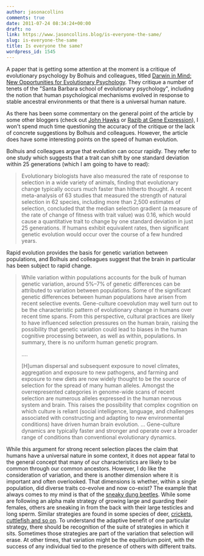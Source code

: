 ```yaml
---
author: jasonacollins
comments: true
date: 2011-07-24 08:34:24+00:00
draft: no
link: https://www.jasoncollins.blog/is-everyone-the-same/
slug: is-everyone-the-same
title: Is everyone the same?
wordpress_id: 1545
---
```


A paper that is getting some attention at the moment is a critique of evolutionary psychology by Bolhuis and colleagues, titled [Darwin in Mind: New Opportunities for Evolutionary Psychology](https://doi.org/10.1371/journal.pbio.1001109). They critique a number of tenets of the "Santa Barbara school of evolutionary psychology", including the notion that human psychological mechanisms evolved in response to stable ancestral environments or that there is a universal human nature.

As there has been some commentary on the general point of the article by some other bloggers (check out [John Hawks](http://johnhawks.net/weblog/reviews/brain/ev_psych/bolhuis-darwin-in-mind-2011.html) or [Razib at Gene Expression](http://blogs.discovermagazine.com/gnxp/2011/07/the-end-of-evolutionary-psychology/)), I won't spend much time questioning the accuracy of the critique or the lack of concrete suggestions by Bolhuis and colleagues. However, the article does have some interesting points on the speed of human evolution.

Bolhuis and colleagues argue that evolution can occur rapidly. They refer to one study which suggests that a trait can shift by one standard deviation within 25 generations (which I am going to have to read):


<blockquote>Evolutionary biologists have also measured the rate of response to selection in a wide variety of animals, finding that evolutionary change typically occurs much faster than hitherto thought. A recent meta-analysis of 63 studies that measured the strength of natural selection in 62 species, including more than 2,500 estimates of selection, concluded that the median selection gradient (a measure of the rate of change of fitness with trait value) was 0.16, which would cause a quantitative trait to change by one standard deviation in just 25 generations. If humans exhibit equivalent rates, then significant genetic evolution would occur over the course of a few hundred years.</blockquote>


Rapid evolution provides the basis for genetic variation between populations, and Bolhuis and colleagues suggest that the brain in particular has been subject to rapid change.


<blockquote>While variation within populations accounts for the bulk of human genetic variation, around 5%–7% of genetic differences can be attributed to variation between populations. Some of the significant genetic differences between human populations have arisen from recent selective events. Gene-culture coevolution may well turn out to be the characteristic pattern of evolutionary change in humans over recent time spans. From this perspective, cultural practices are likely to have influenced selection pressures on the human brain, raising the possibility that genetic variation could lead to biases in the human cognitive processing between, as well as within, populations. In summary, there is no uniform human genetic program.

....

[H]uman dispersal and subsequent exposure to novel climates, aggregation and exposure to new pathogens, and farming and exposure to new diets are now widely thought to be the source of selection for the spread of many human alleles. Amongst the overrepresented categories in genome-wide scans of recent selection are numerous alleles expressed in the human nervous system and brain. This raises the possibility that complex cognition on which culture is reliant (social intelligence, language, and challenges associated with constructing and adapting to new environmental conditions) have driven human brain evolution. ... Gene-culture dynamics are typically faster and stronger and operate over a broader range of conditions than conventional evolutionary dynamics.</blockquote>


While this argument for strong recent selection places the claim that humans have a universal nature in some context, it does not appear fatal to the general concept that many of our characteristics are likely to be common through our common ancestors. However, I do like the consideration of variation, and there is another dimension where it is important and often overlooked. That dimensions is whether, within a single population, did diverse traits co-evolve and now co-exist? The example that always comes to my mind is that of the [sneaky dung beetles](http://www.abc.net.au/quantum/stories/s116291.htm). While some are following an alpha male strategy of growing large and guarding their females, others are sneaking in from the back with their large testicles and long sperm. Similar strategies are found in some species of deer, [crickets, cuttlefish and so on](http://evolution.berkeley.edu/evolibrary/news/080501_octopusmating). To understand the adaptive benefit of one particular strategy, there should be recognition of the suite of strategies in which it sits. Sometimes those strategies are part of the variation that selection will erase. At other times, that variation might be the equilibrium point, with the success of any individual tied to the presence of others with different traits.
